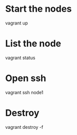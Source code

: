 # Start the nodes

vagrant up

# List the node

vagrant status

# Open ssh

vagrant ssh node1

# Destroy

vagrant destroy -f
